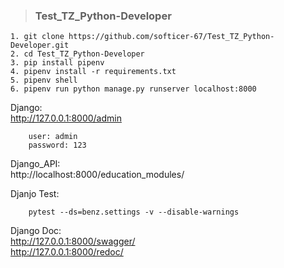 > ### Test_TZ_Python-Developer

    1. git clone https://github.com/softicer-67/Test_TZ_Python-Developer.git
    2. cd Test_TZ_Python-Developer
    3. pip install pipenv
    4. pipenv install -r requirements.txt
    5. pipenv shell
    6. pipenv run python manage.py runserver localhost:8000
  
  Django:        
        http://127.0.0.1:8000/admin
    
        user: admin
        password: 123
  
  Django_API:        
        http://localhost:8000/education_modules/
    
  Djanjo Test:
    
        pytest --ds=benz.settings -v --disable-warnings
    
  Django Doc:        
        http://127.0.0.1:8000/swagger/        
        http://127.0.0.1:8000/redoc/
